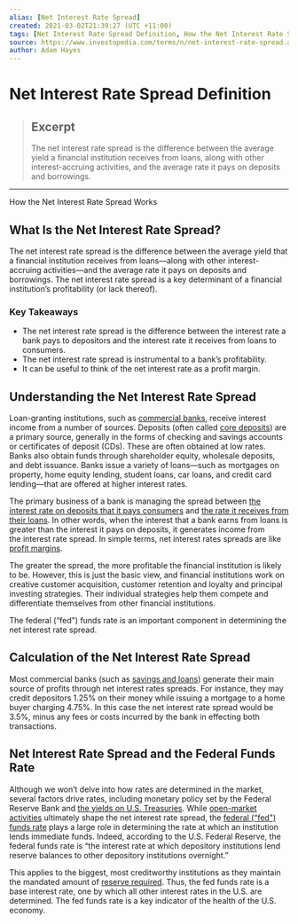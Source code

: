 ```yaml
---
alias: [Net Interest Rate Spread]
created: 2021-03-02T21:39:27 (UTC +11:00)
tags: [Net Interest Rate Spread Definition, How the Net Interest Rate Spread Works]
source: https://www.investopedia.com/terms/n/net-interest-rate-spread.asp
author: Adam Hayes
---
```


# Net Interest Rate Spread Definition

> ## Excerpt
> The net interest rate spread is the difference between the average yield a financial institution receives from loans, along with other interest-accruing activities, and the average rate it pays on deposits and borrowings.

---

How the Net Interest Rate Spread Works
## What Is the Net Interest Rate Spread?

The net interest rate spread is the difference between the average yield that a financial institution receives from loans—along with other interest-accruing activities—and the average rate it pays on deposits and borrowings. The net interest rate spread is a key determinant of a financial institution’s profitability (or lack thereof).

### Key Takeaways

-   The net interest rate spread is the difference between the interest rate a bank pays to depositors and the interest rate it receives from loans to consumers.
-   The net interest rate spread is instrumental to a bank’s profitability.
-   It can be useful to think of the net interest rate as a profit margin.

## Understanding the Net Interest Rate Spread

Loan-granting institutions, such as [commercial banks](https://www.investopedia.com/terms/c/commercialbank.asp), receive interest income from a number of sources. Deposits (often called [core deposits](https://www.investopedia.com/terms/c/core-deposits.asp)) are a primary source, generally in the forms of checking and savings accounts or certificates of deposit (CDs). These are often obtained at low rates. Banks also obtain funds through shareholder equity, wholesale deposits, and debt issuance. Banks issue a variety of loans—such as mortgages on property, home equity lending, student loans, car loans, and credit card lending—that are offered at higher interest rates.

The primary business of a bank is managing the spread between [the interest rate on deposits that it pays consumers](https://www.investopedia.com/ask/answers/043015/what-economic-factors-affect-savings-account-rates.asp) and [the rate it receives from their loans](https://www.investopedia.com/ask/answers/who-determines-interest-rates/). In other words, when the interest that a bank earns from loans is greater than the interest it pays on deposits, it generates income from the interest rate spread. In simple terms, net interest rates spreads are like [profit margins](https://www.investopedia.com/terms/p/profitmargin.asp).

The greater the spread, the more profitable the financial institution is likely to be. However, this is just the basic view, and financial institutions work on creative customer acquisition, customer retention and loyalty and principal investing strategies. Their individual strategies help them compete and differentiate themselves from other financial institutions.

The federal (“fed") funds rate is an important component in determining the net interest rate spread.

## Calculation of the Net Interest Rate Spread

Most commercial banks (such as [savings and loans](https://www.investopedia.com/terms/f/federal-savings-and-loan.asp)) generate their main source of profits through net interest rates spreads. For instance, they may credit depositors 1.25% on their money while issuing a mortgage to a home buyer charging 4.75%. In this case the net interest rate spread would be 3.5%, minus any fees or costs incurred by the bank in effecting both transactions.

## Net Interest Rate Spread and the Federal Funds Rate

Although we won’t delve into how rates are determined in the market, several factors drive rates, including monetary policy set by the Federal Reserve Bank and [the yields on U.S. Treasuries](https://www.investopedia.com/ask/answers/062315/which-economic-factors-impact-treasury-yields.asp). While [open-market activities](https://www.investopedia.com/terms/o/open-market.asp) ultimately shape the net interest rate spread, the [federal (“fed") funds rate](https://www.investopedia.com/terms/f/federalfundsrate.asp) plays a large role in determining the rate at which an institution lends immediate funds. Indeed, according to the U.S. Federal Reserve, the federal funds rate is “the interest rate at which depository institutions lend reserve balances to other depository institutions overnight.”

This applies to the biggest, most creditworthy institutions as they maintain the mandated amount of [reserve required](https://www.investopedia.com/terms/r/requiredreserves.asp). Thus, the fed funds rate is a base interest rate, one by which all other interest rates in the U.S. are determined. The fed funds rate is a key indicator of the health of the U.S. economy.
